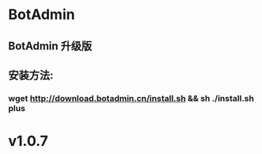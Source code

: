 # BotAdmin
## BotAdmin 升级版
## 安装方法:
### wget http://download.botadmin.cn/install.sh && sh ./install.sh plus
# v1.0.7
